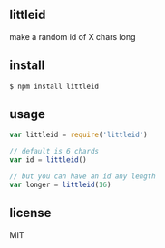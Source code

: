 littleid
--------

make a random id of X chars long

## install

```
$ npm install littleid
```

## usage

```js
var littleid = require('littleid')

// default is 6 chards
var id = littleid()

// but you can have an id any length
var longer = littleid(16)
```

## license

MIT